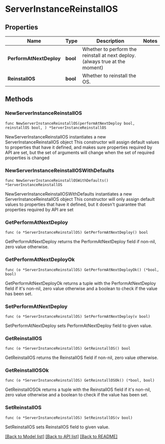 # ServerInstanceReinstallOS

## Properties

Name | Type | Description | Notes
------------ | ------------- | ------------- | -------------
**PerformAtNextDeploy** | **bool** | Whether to perform the reinstall at next deploy. (always true at the moment) | 
**ReinstallOS** | **bool** | Whether to reinstall the OS. | 

## Methods

### NewServerInstanceReinstallOS

`func NewServerInstanceReinstallOS(performAtNextDeploy bool, reinstallOS bool, ) *ServerInstanceReinstallOS`

NewServerInstanceReinstallOS instantiates a new ServerInstanceReinstallOS object
This constructor will assign default values to properties that have it defined,
and makes sure properties required by API are set, but the set of arguments
will change when the set of required properties is changed

### NewServerInstanceReinstallOSWithDefaults

`func NewServerInstanceReinstallOSWithDefaults() *ServerInstanceReinstallOS`

NewServerInstanceReinstallOSWithDefaults instantiates a new ServerInstanceReinstallOS object
This constructor will only assign default values to properties that have it defined,
but it doesn't guarantee that properties required by API are set

### GetPerformAtNextDeploy

`func (o *ServerInstanceReinstallOS) GetPerformAtNextDeploy() bool`

GetPerformAtNextDeploy returns the PerformAtNextDeploy field if non-nil, zero value otherwise.

### GetPerformAtNextDeployOk

`func (o *ServerInstanceReinstallOS) GetPerformAtNextDeployOk() (*bool, bool)`

GetPerformAtNextDeployOk returns a tuple with the PerformAtNextDeploy field if it's non-nil, zero value otherwise
and a boolean to check if the value has been set.

### SetPerformAtNextDeploy

`func (o *ServerInstanceReinstallOS) SetPerformAtNextDeploy(v bool)`

SetPerformAtNextDeploy sets PerformAtNextDeploy field to given value.


### GetReinstallOS

`func (o *ServerInstanceReinstallOS) GetReinstallOS() bool`

GetReinstallOS returns the ReinstallOS field if non-nil, zero value otherwise.

### GetReinstallOSOk

`func (o *ServerInstanceReinstallOS) GetReinstallOSOk() (*bool, bool)`

GetReinstallOSOk returns a tuple with the ReinstallOS field if it's non-nil, zero value otherwise
and a boolean to check if the value has been set.

### SetReinstallOS

`func (o *ServerInstanceReinstallOS) SetReinstallOS(v bool)`

SetReinstallOS sets ReinstallOS field to given value.



[[Back to Model list]](../README.md#documentation-for-models) [[Back to API list]](../README.md#documentation-for-api-endpoints) [[Back to README]](../README.md)


